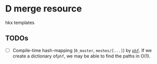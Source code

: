 # D merge resource

hkx templates

## TODOs

- [ ] Compile-time hash-mapping (`0_master`, `meshes/[...]`) by
      [`phf`](https://docs.rs/phf/latest/phf). If we create a dictionary
      of`phf`, we may be able to find the paths in O(1).
